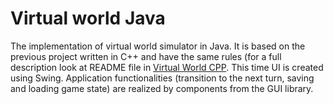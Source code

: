 # Virtual world Java
The implementation of virtual world simulator in Java. It is based on the previous project written in C++ and have the same rules (for a full description look at README file in [Virtual World CPP](https://github.com/l-bartek/Virtual-world-cpp). This time UI is created using Swing. Application functionalities (transition to the next turn, saving and loading game state) are realized by components from the GUI library.
